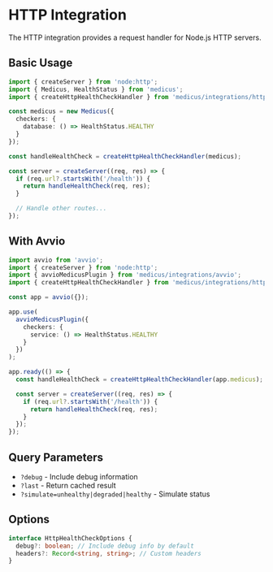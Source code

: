 # HTTP Integration

The HTTP integration provides a request handler for Node.js HTTP servers.

## Basic Usage

```ts
import { createServer } from 'node:http';
import { Medicus, HealthStatus } from 'medicus';
import { createHttpHealthCheckHandler } from 'medicus/integrations/http';

const medicus = new Medicus({
  checkers: {
    database: () => HealthStatus.HEALTHY
  }
});

const handleHealthCheck = createHttpHealthCheckHandler(medicus);

const server = createServer((req, res) => {
  if (req.url?.startsWith('/health')) {
    return handleHealthCheck(req, res);
  }

  // Handle other routes...
});
```

## With Avvio

```ts
import avvio from 'avvio';
import { createServer } from 'node:http';
import { avvioMedicusPlugin } from 'medicus/integrations/avvio';
import { createHttpHealthCheckHandler } from 'medicus/integrations/http';

const app = avvio({});

app.use(
  avvioMedicusPlugin({
    checkers: {
      service: () => HealthStatus.HEALTHY
    }
  })
);

app.ready(() => {
  const handleHealthCheck = createHttpHealthCheckHandler(app.medicus);

  const server = createServer((req, res) => {
    if (req.url?.startsWith('/health')) {
      return handleHealthCheck(req, res);
    }
  });
});
```

## Query Parameters

- `?debug` - Include debug information
- `?last` - Return cached result
- `?simulate=unhealthy|degraded|healthy` - Simulate status

## Options

```ts
interface HttpHealthCheckOptions {
  debug?: boolean; // Include debug info by default
  headers?: Record<string, string>; // Custom headers
}
```
